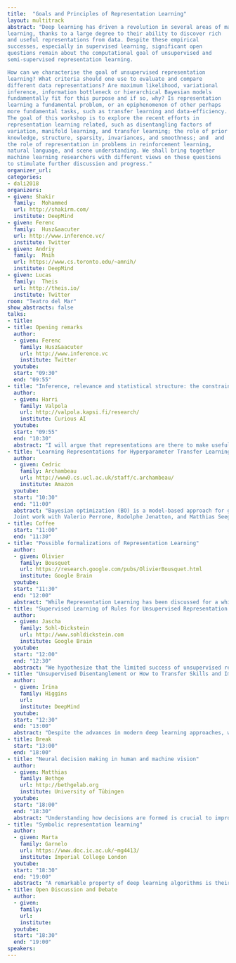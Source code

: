 ```yaml
---
title:  "Goals and Principles of Representation Learning"
layout: multitrack
abstract: "Deep learning has driven a revolution in several areas of machine
learning, thanks to a large degree to their ability to discover rich
and useful representations from data. Despite these empirical
successes, especially in supervised learning, significant open
questions remain about the computational goal of unsupervised and
semi-supervised representation learning.

How can we characterise the goal of unsupervised representation
learning? What criteria should one use to evaluate and compare
different data representations? Are maximum likelihood, variational
inference, information bottleneck or hierarchical Bayesian models
fundamentally fit for this purpose and if so, why? Is representation
learning a fundamental problem, or an epiphenomenon of other perhaps
more fundamental tasks, such as transfer learning and data-efficiency.
The goal of this workshop is to explore the recent efforts in
representation learning related, such as disentangling factors of
variation, manifold learning, and transfer learning; the role of prior
knowledge, structure, sparsity, invariances, and smoothness; and  and
the role of representation in problems in reinforcement learning,
natural language, and scene understanding. We shall bring together
machine learning researchers with different views on these questions
to stimulate further discussion and progress."
organizer_url: 
categories:
- dali2018
organizers:
- given: Shakir  
  family:  Mohammed
  url: http://shakirm.com/
  institute: DeepMind
- given: Ferenc  
  family:  Husz&aacuter
  url: http://www.inference.vc/
  institute: Twitter
- given: Andriy   
  family:  Mnih
  url: https://www.cs.toronto.edu/~amnih/
  institute: DeepMind
- given: Lucas   
  family:  Theis
  url: http://theis.io/
  institute: Twitter
room: "Teatro del Mar"
show_abstracts: false
talks:
- title: 
- title: Opening remarks
  author:
  - given: Ferenc
    family: Husz&aacuter
    url: http://www.inference.vc
    institute: Twitter
  youtube: 
  start: "09:30"
  end: "09:55" 
- title: "Inference, relevance and statistical structure: the constraints for useful representations"
  author:
  - given: Harri
    family: Valpola
    url: http://valpola.kapsi.fi/research/
    institute: Curious AI
  youtube: 
  start: "09:55"
  end: "10:30" 
  abstract: "I will argue that representations are there to make useful computations needed for decision making practical. In principle, Bayesian decision theory gives the recipe for deriving optimal decisions given observations and a model class. Also, the golden standard is to select a maximally expressive model class and uninformative prior such as the one derived from Kolmogorov complexity. With infinite computational resources, this would be a recipe for a super intelligence which didn't have any need for representations as we understand them. In practice, though, we are restricted by computational resources. I will give examples of how the need to focus computational resources on relevant inferences creates a pressure to develop useful representations."
- title: "Learning Representations for Hyperparameter Transfer Learning"
  author:
  - given: Cedric
    family: Archambeau
    url: http://www0.cs.ucl.ac.uk/staff/c.archambeau/
    institute: Amazon
  youtube: 
  start: "10:30"
  end: "11:00" 
  abstract: "Bayesian optimization (BO) is a model-based approach for gradient-free black-box function optimization, such as hyperparameter optimization. In this talk, I will discuss a multi-task adaptive Bayesian linear regression model, whose complexity is linear in the number of function evaluations and able to leverage information of related black-box functions through a shared deep neural net. Experimental results show that the neural net learns a representation suitable for warm-starting related BO runs and that they can be accelerated when the target black-box function (e.g., validation loss) is learned together with other related signals (e.g., training loss).
  Joint work with Valerio Perrone, Rodolphe Jenatton, and Matthias Seeger."
- title: Coffee
  start: "11:00"
  end: "11:30"
- title: "Possible formalizations of Representation Learning"
  author: 
  - given: Olivier
    family: Bousquet
    url: https://research.google.com/pubs/OlivierBousquet.html
    institute: Google Brain
  youtube: 
  start: "11:30"
  end: "12:00" 
  abstract: "While Representation Learning has been discussed for a while and lots of algorithms exist for \"learning representations\", there is no formal definition of what exactly is a representation and what representation learning actually means. This talk will try and review existing approaches in order to identify some organizing principles and propose more precise notions. The goal being to provide a framework in which one can study questions such as \"when does unlabeled data help?\", or \"is this representation transferable?.\""
- title: "Supervised Learning of Rules for Unsupervised Representation Learning"
  author: 
  - given: Jascha
    family: Sohl-Dickstein
    url: http://www.sohldickstein.com
    institute: Google Brain
  youtube: 
  start: "12:00"
  end: "12:30" 
  abstract: "We hypothesize that the limited success of unsupervised representation learning is due to objective function mismatch. Existing approaches to unsupervised representation learning minimize a surrogate objective, such as reconstruction error or the likelihood of a generative model, with the hope that representations useful for subsequent tasks will arise purely as a side effect. As an alternative, we propose using meta-learning to learn, rather than hand-design, an unsupervised learning rule. This meta-learning can be performed with a meta-objective that directly rewards the usefulness of the resulting unsupervised representations for subsequent tasks. We will describe a specific meta-learning architecture, and show that the resulting unsupervised learning rule generalizes across both datasets and data-modalities, and outperforms some existing approaches to unsupervised representation learning."
- title: "Unsupervised Disentanglement or How to Transfer Skills and Imagine Things"
  author: 
  - given: Irina
    family: Higgins
    url: 
    institute: DeepMind
  youtube: 
  start: "12:30"
  end: "13:00" 
  abstract: "Despite the advances in modern deep learning approaches, we are still quite far from the generality, robustness and data efficiency of biological intelligence. We suggest that this gap may be narrowed by re-focusing from implicit representation learning prevalent in end-to-end deep learning approaches to explicit unsupervised representation learning. In particular, we will demonstrate the value of disentangled visual representations acquired in an unsupervised manner loosely inspired by biological intelligence. We will demonstrate how such representations enable the acquisition of reinforcement learning (RL) policies that are more robust to transfer scenarios that standard RL approaches; and form the foundation for learning abstract compositional visual concepts which enable imagination of meaningful and diverse samples beyond the training data distribution."
- title: Break
  start: "13:00"
  end: "18:00"
- title: "Neural decision making in human and machine vision"
  author:
  - given: Matthias
    family: Bethge
    url: http://bethgelab.org
    institute: University of Tübingen
  youtube: 
  start: "18:00"
  end: "18:30"
  abstract: "Understanding how decisions are formed is crucial to improve generalization. Deep learning had impressive successes of feature transfer but due to its distributed nature, decision making in neural networks is difficult to assess. Adversarial examples reveal striking discrepancies between humans and machines but to what extent these discrepancies originate from differences in the architecture or training is not known. In visual decision making humans differ from machines through ubiquitous use of early attentional information selection both due to overt gaze control and covert top-down selection mediated by neural feedback. In this talk, I will present ongoing work of my lab on decision making in CNNs based on constrained architectures and adversarial testing, on modeling human fixation selection, and on incorporating one-shot figure-ground segregation to disentangle object information from clutter."
- title: "Symbolic representation learning"
  author:
  - given: Marta
    family: Garnelo
    url: https://www.doc.ic.ac.uk/~mg4413/
    institute: Imperial College London
  youtube: 
  start: "18:30"
  end: "19:00"
  abstract: "A remarkable property of deep learning algorithms is their ability to learn useful task-specific representations from data directly without the need for hand-crafted feature engineering. As they have grown in popularity over the past decade deep neural networks (NNs) have been successfully applied to a wide range of machine learning tasks, achieving state of the art results across many research areas. However, as the complexity of the research problems increase some of the limitations of NN become increasingly clear: NNs suffer from interpretability issues, poor generalisation that leads to very data-hungry algorithms and the inability to be combined with other old, well established AI algorithms. Some of the research tackling these drawbacks takes inspiration from symbolic AI. It focusses, for example, on obtaining interpretable representations from NNs or thinking about objects and relations when building network architectures. This talk reviews symbolic approaches and properties that might be interesting to keep in the back of our heads for current representation learning and reviews current research that merges deep and symbolic methods."
- title: Open Discussion and Debate
  author:
  - given: 
    family:
    url: 
    institute: 
  youtube: 
  start: "18:30"
  end: "19:00"
speakers:
---
```

